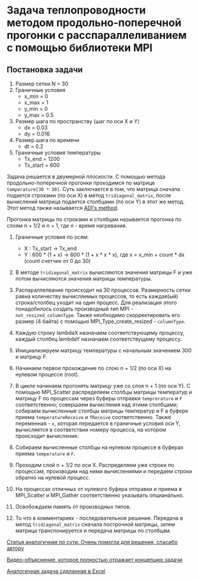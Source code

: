 # Задача теплопроводности методом продольно-поперечной прогонки с расспараллеливанием с помощью библиотеки MPI

## Постановка задачи

1. Размер сетки N = 30
2. Граничные условия
    - x_min = 0 
    - x_max = 1
    - y_min = 0
    - y_max = 0.5
3. Размер шага по пространству (шаг по оси X и Y)
    - dx = 0.03
    - dy = 0.016
4. Размер шага по времени
    - dt = 0.2
5. Граничные условия температуры
    - Tx_end = 1200
    - Tx_start = 600

Задача решается в двумерной плоскости. С помощью метода продольно-поперечной прогонки проходимся по матрице `temperature[30 * 30]`. Суть заключается в том, что матрица сначала подается строками (по оси X) в метод `tridiagonal_matrix`, после вычислений матрица подается столбцами (по оси Y) в этот же метод. Этот метод также называется [ADI's method](https://en.wikipedia.org/wiki/Alternating-direction_implicit_method).

Прогонка матрицы по строками и столбцам называется прогонка по слоям n + 1/2 и n + 1, где n - время нагревания.

1. Граничные условия по осям:
    - X : Tx_start -> Tx_end
    - Y : 600 * (1 + x) -> 600 * (1 + x * x * x), где x = x_min + count * dx (count счетчик от 0 до 30)

2. В методе `tridiagonal_matrix` вычисляются значения матрицы F и уже потом вычисляются значения матрицы температуры.

3. Распараллелвание происходит на 30 процессов. Размерность сетки равна количеству вычисляемых процессов, то есть каждая(ый) строка/столбец уходит на один процесс. Для реализация этого понадобилось создать производный тип MPI - `not_resized_columnType`. Также необходимо скорректировать его размер (4 байта) с помощью MPI_Type_create_resized - `columnType`.

4. Каждую строку lambdaX назначаем соответствующему процессу, каждый столбец lambdaY назначаем соответствущему процессу.

5. Инициализируем матрицу температуры с начальным значением 300 и матрицу F.

6. Начинаем первое прохождение по слою n + 1/2 (по оси X) на нулевом процессе (root).

7. В цикле начинаем прогонять матрицу уже со слоя n + 1 (по оси Y). С помощью MPI_Scatter распределяем столбцы матрицы температур и матрицу F по процессам через буферы отправки `temprerature` и `F` соответственно; совершаем вычисления над этими столбцами; собираем вычисленные столбцы матрицы температур и F в буфере приема `temperatureReceive` и `fReceive` соответственно. Также  переменная - `x`, которая передается в граничные условия оси Y, вычисляется в соответствии номеру процесса, на котором происходит вычисление.

8. Собираем вычисленные столбцы на нулевом процессе в буферах приема `temperature` и `F`. 

9. Проходим слой n + 1/2 по оси X. Распределяем уже строки по процессам, производим над ними вычислениями и передаем строки обратно на нулевой процесс. 

10. На процессах отличных от нулевого буфера отправки и приема в MPI_Scatter и MPI_Gather соответственно указывать опцианально.

11. Освобождаем память от производных типов.

12. То что в комментариях - последовательное решение. Передача в метод `tridiagonal_matrix` сначала построчной матрицы, затем матрица транспонируется и передача матрицы по столбцам.

[Статья аналогичная по сути. Очень помогла для решения, спасибо автору](https://habr.com/ru/articles/707462/)


[Видео-объяснение, которое полностью отражает концепцию задачи](https://www.youtube.com/watch?v=azAPv0i9K2c)


[Аналогичная задача сделанная в Excel](https://www.youtube.com/watch?v=JJaUw1cGrWU&t=576s)

